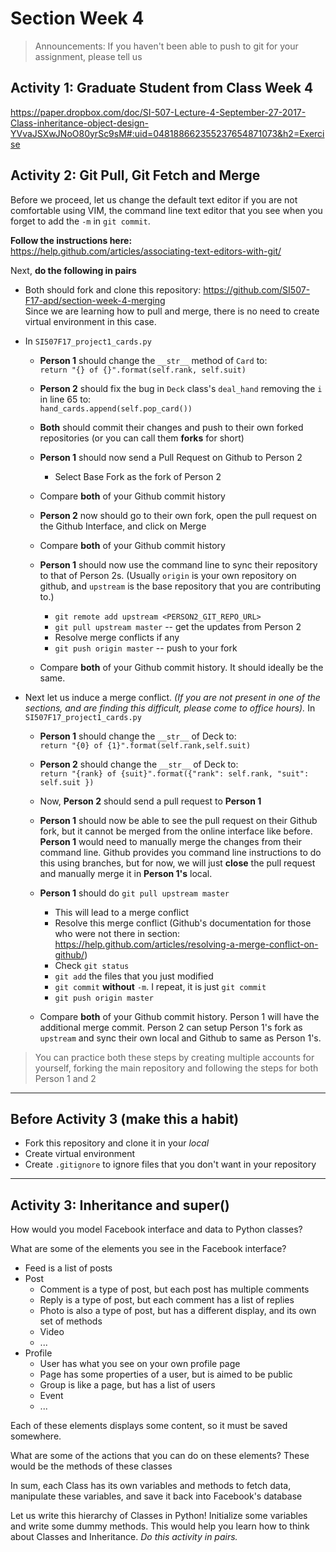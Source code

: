 # Section Week 4

> Announcements: If you haven't been able to push to git for your assignment, please tell us

## Activity 1: Graduate Student from Class Week 4

https://paper.dropbox.com/doc/SI-507-Lecture-4-September-27-2017-Class-inheritance-object-design-YVvaJSXwJNoO80yrSc9sM#:uid=048188662355237654871073&h2=Exercise

## Activity 2: Git Pull, Git Fetch and Merge

Before we proceed, let us change the default text editor if you are not comfortable using VIM, the command line text editor that you see when you forget to add the `-m` in `git commit`.

**Follow the instructions here:**  
https://help.github.com/articles/associating-text-editors-with-git/

Next,
**do the following in pairs**
- Both should fork and clone this repository: https://github.com/SI507-F17-apd/section-week-4-merging  
Since we are learning how to pull and merge, there is no need to create virtual environment in this case.  

- In `SI507F17_project1_cards.py`
    - **Person 1** should change the `__str__` method of `Card` to:  
        `return "{} of {}".format(self.rank, self.suit)`  

    - **Person 2** should fix the bug in `Deck` class's `deal_hand` removing the `i` in line 65 to:  
    `hand_cards.append(self.pop_card())`

    - **Both** should commit their changes and push to their own forked repositories (or you can call them **forks** for short)
    - **Person 1** should now send a Pull Request on Github to Person 2
        - Select Base Fork as the fork of Person 2
    - Compare **both** of your Github commit history
    - **Person 2** now should go to their own fork, open the pull request on the Github Interface, and click on Merge
    - Compare **both** of your Github commit history
    - **Person 1** should now use the command line to sync their repository to that of Person 2s. (Usually `origin` is your own repository on github, and `upstream` is the base repository that you are contributing to.)
        - `git remote add upstream <PERSON2_GIT_REPO_URL>`
        - `git pull upstream master` -- get the updates from Person 2
        - Resolve merge conflicts if any
        - `git push origin master` -- push to your fork
    - Compare **both** of your Github commit history. It should ideally be the same.


- Next let us induce a merge conflict. *(If you are not present in one of the sections, and are finding this difficult, please come to office hours).* In `SI507F17_project1_cards.py`
    - **Person 1** should change the `__str__` of Deck to:  
      `return "{0} of {1}".format(self.rank,self.suit)`  

    - **Person 2** should change the `__str__` of Deck to:  
      `return "{rank} of {suit}".format({"rank": self.rank, "suit": self.suit })`

    - Now, **Person 2** should send a pull request to **Person 1**
    - **Person 1** should now be able to see the pull request on their Github fork, but it cannot be merged from the online interface like before. **Person 1** would need to manually merge the changes from their command line. Github provides you command line instructions to do this using branches, but for now, we will just **close** the pull request and manually merge it in **Person 1's** local.
    - **Person 1** should do `git pull upstream master`
        - This will lead to a merge conflict
        - Resolve this merge conflict (Github's documentation for those who were not there in section: https://help.github.com/articles/resolving-a-merge-conflict-on-github/)
        - Check `git status`
        - `git add` the files that you just modified
        - `git commit` **without** `-m`. I repeat, it is just `git commit`
        - `git push origin master`
    - Compare **both** of your Github commit history. Person 1 will have the additional merge commit. Person 2 can setup Person 1's fork as `upstream` and sync their own local and Github to same as Person 1's.




> You can practice both these steps by creating multiple accounts for yourself, forking the main repository and following the steps for both Person 1 and 2    

---

## Before Activity 3 (make this a habit)
- Fork this repository and clone it in your *local*
- Create virtual environment
- Create `.gitignore` to ignore files that you don't want in your repository

---

## Activity 3: Inheritance and super()

How would you model Facebook interface and data to Python classes?

What are some of the elements you see in the Facebook interface?

- Feed is a list of posts
- Post
    - Comment is a type of post, but each post has multiple comments
    - Reply is a type of post, but each comment has a list of replies
    - Photo is also a type of post, but has a different display, and its own set of methods
    - Video
    - ...
- Profile
    - User has what you see on your own profile page
    - Page has some properties of a user, but is aimed to be public
    - Group is like a page, but has a list of users
    - Event
    - ...

Each of these elements displays some content, so it must be saved somewhere.

What are some of the actions that you can do on these elements? These would be the methods of these classes

In sum, each Class has its own variables and methods to fetch data, manipulate these variables, and save it back into Facebook's database

Let us write this hierarchy of Classes in Python! Initialize some variables and write some dummy methods. This would help you learn how to think about Classes and Inheritance. *Do this activity in pairs.*
